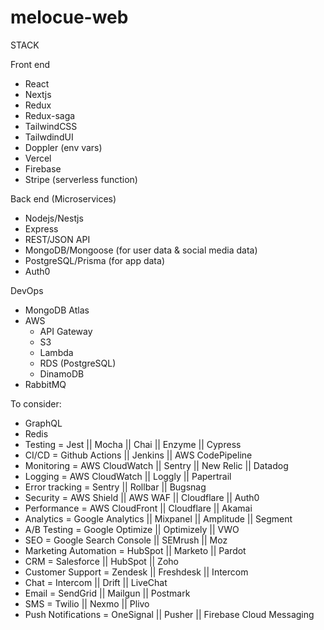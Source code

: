 
# melocue-web

STACK

Front end 
- React
- Nextjs
- Redux
- Redux-saga
- TailwindCSS
- TailwdindUI
- Doppler (env vars)
- Vercel
- Firebase
- Stripe (serverless function) 


Back end (Microservices)
- Nodejs/Nestjs
- Express
- REST/JSON API
- MongoDB/Mongoose (for user data & social media data)
- PostgreSQL/Prisma (for app data)
- Auth0


DevOps
- MongoDB Atlas
- AWS 
  - API Gateway
  - S3
  - Lambda
  - RDS (PostgreSQL)
  - DinamoDB
- RabbitMQ

To consider:
  - GraphQL
  - Redis
  - Testing = Jest || Mocha || Chai || Enzyme || Cypress
  - CI/CD = Github Actions || Jenkins || AWS CodePipeline
  - Monitoring = AWS CloudWatch || Sentry || New Relic || Datadog
  - Logging = AWS CloudWatch || Loggly || Papertrail
  - Error tracking = Sentry || Rollbar || Bugsnag
  - Security = AWS Shield || AWS WAF || Cloudflare || Auth0
  - Performance = AWS CloudFront || Cloudflare || Akamai
  - Analytics = Google Analytics || Mixpanel || Amplitude || Segment
  - A/B Testing = Google Optimize || Optimizely || VWO
  - SEO = Google Search Console || SEMrush || Moz
  - Marketing Automation = HubSpot || Marketo || Pardot
  - CRM = Salesforce || HubSpot || Zoho
  - Customer Support = Zendesk || Freshdesk || Intercom
  - Chat = Intercom || Drift || LiveChat
  - Email = SendGrid || Mailgun || Postmark
  - SMS = Twilio || Nexmo || Plivo
  - Push Notifications = OneSignal || Pusher || Firebase Cloud Messaging  
